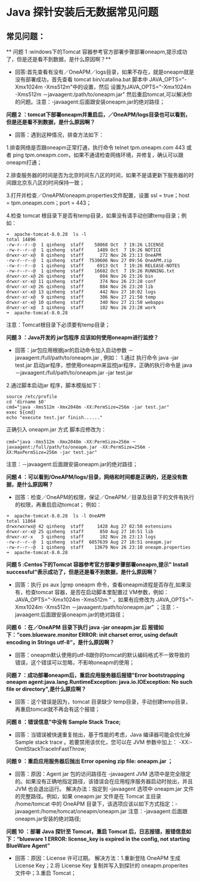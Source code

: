 # Java 探针安装后无数据常见问题


## **常见问题：**

** 问题 1 :windows下的Tomcat 容器参考官方部署步骤部署oneapm,提示成功了，但是还是看不到数据，是什么原因啊？**

* 回答:首先查看有没有／OneAPM／logs目录，如果不存在，就是oneapm就是没有部署成功，首先查看 tomcat bin/catalina.bat 脚本中 JAVA_OPTS="-Xmx1024m -Xms512m"中的设置，然后
   设置为JAVA_OPTS="-Xmx1024m -Xms512m －javaagent:/path/to/oneapm.jar" 然后重启tomcat,可以解决你的问题。注意：-javaagent:后面跟安装oneapm.jar的绝对路径；


**问题 2 ：tomcat下部署oneapm并重启后，／OneAPM/logs目录也可以看到，但是还是看不到数据，是什么原因啊？**

* 回答：遇到这种情况，排查方法如下：

 1.排查网络是否跟oneapm正常打通，执行命令 telnet tpm.oneapm.com 443 或者 ping tpm.oneapm.com，如果不通请检查网络环境，并修复，确认可以跟oneapm打通；

 2.排查服务器的时间是否为北京时间东八区的时间，如果不是请更新下服务器的时间跟北京东八区的时间保持一致；
 
 3.打开并检查／OneAPM/oneapm.properties文件配置，设置 ssl = true；host = tpm.oneapm.com；port = 443；
 
 4.检查 tomcat 根目录下是否有temp目录，如果没有请手动创建temp目录；例如：
 ```
 ➜  apache-tomcat-8.0.28  ls -l
total 14896
-rw-r--r--@  1 qinheng  staff    58068 Oct  7 19:26 LICENSE
-rw-r--r--@  1 qinheng  staff     1489 Oct  7 19:26 NOTICE
drwxr-xr-x@  8 qinheng  staff      272 Nov 26 23:13 OneAPM
-rw-r--r--@  1 qinheng  staff  7530606 Nov 27 09:56 OneAPM.zip
-rw-r--r--@  1 qinheng  staff     6913 Oct  7 19:26 RELEASE-NOTES
-rw-r--r--@  1 qinheng  staff    16682 Oct  7 19:26 RUNNING.txt
drwxr-xr-x@ 26 qinheng  staff      884 Nov 26 23:26 bin
drwxr-xr-x@ 11 qinheng  staff      374 Nov 26 23:28 conf
drwxr-xr-x@ 26 qinheng  staff      884 Nov 26 23:20 lib
drwxr-xr-x@ 13 qinheng  staff      442 Nov 27 10:02 logs
drwxr-xr-x@  9 qinheng  staff      306 Nov 27 21:50 temp
drwxr-xr-x@ 10 qinheng  staff      340 Nov 27 21:50 webapps
drwxr-xr-x@  3 qinheng  staff      102 Nov 26 23:28 work
➜  apache-tomcat-8.0.28
```
注意：Tomcat根目录下必须要有temp目录；


**问题 3 ：Java开发的 jar包程序 应该如何使用oneapm进行监控？**

* 回答：jar包应用根据jar的启动命令加入启动参数 －javaagent:/full/path/to/oneapm.jar ,
例如：
1.通过 执行命令 java -jar test.jar 启动jar程序，想使用oneapm来监控jar程序，正确的执行命令是 java －javaagent:/full/path/to/oneapm.jar -jar test.jar

 2.通过脚本启动jar 程序，脚本模版如下：
```
source /etc/profile 
cd 'dirname $0'
cmd="java -Xms512m -Xmx2048m -XX:PermSize=256m -jar test.jar"
exec ${cmd} 
echo "execute test.jar finish......"
```
正确引入 oneapm.jar 方式 脚本应修改为：
```
cmd="java -Xms512m -Xmx2048m -XX:PermSize=256m －javaagent:/full/path/to/oneapm.jar -XX:PermSize=256m -XX:MaxPermSize=256m -jar test.jar" 
```
注意：－javaagent:后面跟安装oneapm.jar的绝对路径；

**问题 4 ：可以看到/OneAPM/logs/目录，网络和时间都是正确的，还是没有数据，是什么原因啊？**

* 回答：检查／OneAPM的权限，保证／OneAPM／目录及目录下的文件有执行的权限，再重启启动tomcat；
例如：

 ```
➜  apache-tomcat-8.0.28  ls -l OneAPM
total 11864
drwxrwxrwx@ 42 qinheng  staff     1428 Aug 27 02:50 extensions
drwxr-xr-x@ 25 qinheng  staff      850 Aug 27 10:51 lib
drwxr-xr-x   3 qinheng  staff      102 Nov 26 23:13 logs
-rw-r--r--@  1 qinheng  staff  6057639 Aug 27 10:51 oneapm.jar
-rw-r--r--@  1 qinheng  staff    13679 Nov 26 23:10 oneapm.properties
➜  apache-tomcat-8.0.28
```


**问题 5 :Centos下的Tomcat 容器参考官方部署步骤部署oneapm,提示" Install successful"表示成功了，但是还是看不到数据，是什么原因啊？**

* 回答：执行 ps aux |grep oneapm 命令，查看oneapm进程是否存在,如果没有，检查tomcat 容器，是否在启动脚本里配置过 VM参数，例如：JAVA_OPTS="-Xmx1024m -Xms512m " ，如果有应修改为 JAVA_OPTS="-Xmx1024m -Xms512m －javaagent:/path/to/oneapm.jar" ；注意：-javaagent:后面跟安装oneapm.jar的绝对路径；


**问题 6 ：在／OneAPM 目录下执行 java -jar oneapm.jar 后 报错如下：”com.blueware.monitor ERROR: init charset error, using default encoding in Strings utf-8“，是什么原因啊？**

* 回答：oneapm默认使用的utf-8跟你的tomcat的默认编码格式不一致导致的错误，这个错误可以忽略，不影响oneapm的使用；


**问题 7 ：成功部署oneapm后，重启应用服务器后报错"Error bootstrapping oneapm agent:java.lang.RuntimeException: java.io.IOException: No such file or directory",是什么原应啊？**

* 回答：这个错误是因为，tomcat 目录缺少 temp目录，手动创建temp目录，再重启tomcat就不再会有这个报错；


**问题 8 ：错误信息”中没有 Sample Stack Trace;**

* 回答：当错误被快速重复抛出，基于性能的考虑，Java 编译器可能会优化掉 Sample stack trace 。若要禁用该优化，您可以在 JVM 参数中加上：
-XX:-OmitStackTraceInFastThrow;


**问题 9 ：重启应用服务器后抛出 Error opening zip file: oneapm.jar ；**

* 回答：原因：Agent jar 包的访问路径在 -javaagent JVM 选项中是完全限定的。如果没有正确地指定路径，该错误会在应用程序服务器启动时抛出，并且 JVM 也会退出运行。
解决办法：指定到 -javaagent 选项中 oneapm.jar 文件的完整路径。例如，如果 oneapm.jar 文件是在 Tomcat 主目录 /home/tomcat 中的 OneAPM 目录下，该选项应该以如下方式指定：-javaagent:/home/tomcat/oneapm/oneapm.jar 注意：-javaagent:后面跟oneapm.jar安装的绝对路径;


**问题 10 ：部署 Java 探针至 Tomcat，重启 Tomcat 后，日志报错，报错信息如下：“blueware 1 ERROR: license_key is expired in the config, not starting BlueWare Agent”**

* 回答：原因：License 许可过期。
解决方法：1.重新登陆 OneAPM 生成 License Key；2.将 License Key 复制并写入到探针的 oneapm.properites 文件中；3.重启 Tomcat；

